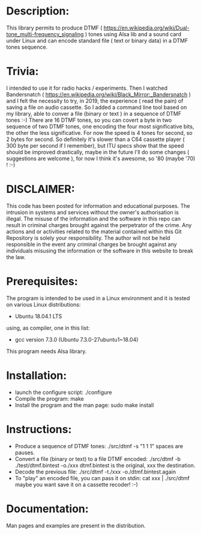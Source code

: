 Description:
============

This library permits to produce DTMF ( https://en.wikipedia.org/wiki/Dual-tone_multi-frequency_signaling ) tones using Alsa lib and a sound card under Linux and can encode standard file ( text or binary data) in a DTMF tones sequence.

Trivia:
=======

I intended to use it for radio hacks / experiments. Then I watched Bandersnatch ( https://en.wikipedia.org/wiki/Black_Mirror:_Bandersnatch ) and I felt the necessity to try, in 2019, the experience ( read the pain) of saving  a file on audio cassette. So I added a command line tool based on my library, able to conver a file (binary or text ) in a sequence of DTMF tones :-) 
There are 16 DTMF tones, so you can covert a byte in two sequence of two DTMF tones, one encoding the four most significative bits, the other the less significative. 
For now the speed is 4 tones for second, so 2 bytes for second. So definitely it's slower than a C64 cassette player ( 300 byte per second if I remember), but ITU specs show that the speed should be improved drastically, maybe in the future I'll do some changes ( suggestions are welcome ), for now I think it's awesome, so '80 (maybe '70) ! :-)


DISCLAIMER:
===========

This code has been posted for information and educational purposes. The intrusion in systems and services without the owner's authorisation is illegal. The misuse of the information and the software in this repo can result in criminal charges brought against the perpetrator of the crime. Any actions and or activities related to the material contained within this Git Repository is solely your responsibility. The author will not be held responsible in the event any criminal charges be brought against any individuals misusing the information or the software in this website to break the law.

Prerequisites:
==============

The program is intended to be used in a Linux environment and it is tested on various Linux distributions:

- Ubuntu 18.04.1 LTS

using, as compiler, one in this list:

- gcc version 7.3.0 (Ubuntu 7.3.0-27ubuntu1~18.04) 

This program needs Alsa library.

Installation:
=============

- launch the configure script:
  ./configure
- Compile the program:
  make
- Install the program and the man page:
  sudo make install

Instructions:
=============

- Produce a sequence of DTMF tones:
   ./src/dtmf -s "1 1 1"
  spaces are pauses.
- Convert a file (binary or text) to a file DTMF encoded:
   ./src/dtmf -b ./test/dtmf.bintest -o./xxx
  dtmf.bintest is the original, xxx the destination.
- Decode the previous file:
  ./src/dtmf -t./xxx  -o./dtmf.bintest.again
- To "play" an encoded file, you can pass it on stdin:
   cat xxx | ./src/dtmf
  maybe you want save it on a cassette recoder! :-)

Documentation:
==============

Man pages and examples are present in the distribution.
